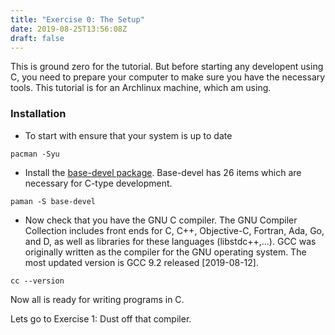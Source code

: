 ```yaml
---
title: "Exercise 0: The Setup"
date: 2019-08-25T13:56:08Z
draft: false
---
```

This is ground zero for the tutorial. But before starting any developent using C, you need to prepare your computer
to make sure you have the necessary tools. This tutorial is for an Archlinux machine, which am using.

### Installation

* To start with ensure that your system is up to date

```
pacman -Syu
```

* Install the [base-devel package](https://www.archlinux.org/groups/x86_64/base-devel/). Base-devel has 26 items which are necessary for
C-type development.

```
paman -S base-devel
```
* Now check that you have the GNU C compiler. The GNU Compiler Collection includes front ends for C, C++, Objective-C, Fortran, Ada, Go, and D, as well as libraries for these languages (libstdc++,...). GCC was originally written as the compiler for the GNU operating system. The most updated version is GCC 9.2 released [2019-08-12].
```
cc --version
```

Now all is ready for writing programs in C.

Lets go to Exercise 1: Dust off that compiler.
